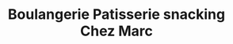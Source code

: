 ---
title: "Boulangerie Patisserie snacking Chez Marc"
url: /saint-jean-des-baisants-commune-de-saint-jean-delle/boulangerie-patisserie-snacking-chez-marc/
shop: boulangerie
---
